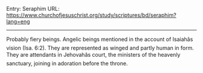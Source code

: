 Entry: Seraphim
URL: https://www.churchofjesuschrist.org/study/scriptures/bd/seraphim?lang=eng

---

Probably fiery beings. Angelic beings mentioned in the account of Isaiahâs vision (Isa. 6:2). They are represented as winged and partly human in form. They are attendants in Jehovahâs court, the ministers of the heavenly sanctuary, joining in adoration before the throne.
